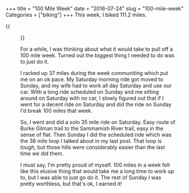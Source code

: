 +++
title = "100 Mile Week"
date = "2016-07-24"
slug = "100-mile-week"
Categories = ["biking"]
+++
This week, I biked 111.2 miles.

{{<figure src="/images/IMG_3034.JPG" caption="Milage">}}

For a while, I was thinking about what it would take to pull off a 100 mile week. Turned out the biggest thing I needed to do was to just do it.

I racked up 37 miles during the week communiting which put me on an ok pace. My Saturday morning ride got moved to Sunday, and my wife had to work all day Saturday and use our car. With a long ride scheduled on Sunday and me sitting around on Saturday with no car, I slowly figured out that if I went for a decent ride on Saturday and did the ride on Sunday I'd break 100 miles that week. 

So, I went and did a solo 35 mile ride on Saturday. Easy route of Burke Gilman trail to the Sammamish River trail, easy in the sense of flat. Then Sunday I did the scheduled ride which was the 38 mile loop I talked about in my last post. That loop is _tough_, but those hills were considerably easier than the last time we did them.

I must say, I'm pretty proud of myself. 100 miles in a week felt like this elusive thing that would take me a long time to work up to, but I was able to just go do it. The rest of Sunday I was pretty worthless, but that's ok, I earned it!

